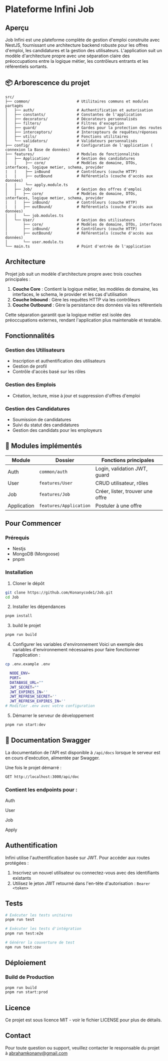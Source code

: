 # Plateforme Infini Job

## Aperçu

Job Infini est une plateforme complète de gestion d'emploi construite avec NestJS, fournissant une architecture backend robuste pour les offres d'emploi, les candidatures et la gestion des utilisateurs. L'application suit un modèle d'architecture propre avec une séparation claire des préoccupations entre la logique métier, les contrôleurs entrants et les référentiels sortants.

## 📦 Arborescence du projet

```
src/
├── common/                     # Utilitaires communs et modules partagés
│   ├── auth/                   # Authentification et autorisation
│   ├── constants/              # Constantes de l'application
│   ├── decorators/             # Décorateurs personnalisés
│   ├── filters/                # Filtres d'exception
│   ├── guard/                  # Gardes pour la protection des routes
│   ├── interceptors/           # Intercepteurs de requêtes/réponses
│   ├── utils/                  # Fonctions utilitaires
│   └── validators/             # Validateurs personnalisés
├── config/                     # Configuration de l'application ( connexion la Base de données)
├── features/                   # Modules de fonctionnalités
│   ├── Application/            # Gestion des candidatures
|   |    ├── core/              # Modèles de domaine, DTOs, interfaces, logique metier, schema, provider
|   |    ├── inBound            # Contrôleurs (couche HTTP)
|   |    ├── outBound           # Référentiels (couche d'accès aux données)
|   |    └── apply.module.ts
│   ├── Job/                    # Gestion des offres d'emploi
│   │   ├── core/               # Modèles de domaine, DTOs, interfaces, logique metier, schema, provider
│   │   ├── inBound/            # Contrôleurs (couche HTTP)
|   |   ├── outBound/           # Référentiels (couche d'accès aux données)
│   │   └── job.modules.ts        
│   └── User/                   # Gestion des utilisateurs
│       ├── core/               # Modèles de domaine, DTOs, interfaces
│       ├── inBound/            # Contrôleurs (couche HTTP)
|       ├── outBound/           # Référentiels (couche d'accès aux données)
│       └── user.module.ts      
└── main.ts                     # Point d'entrée de l'application
```

## Architecture

Projet job suit un modèle d'architecture propre avec trois couches principales :

1. **Couche Core** : Contient la logique métier, les modèles de domaine, les interfaces, le schema, le provider et les cas d'utilisation
2. **Couche Inbound** : Gère les requêtes HTTP via les contrôleurs
3. **Couche Outbound** : Gère la persistance des données via les référentiels

Cette séparation garantit que la logique métier est isolée des préoccupations externes, rendant l'application plus maintenable et testable.

## Fonctionnalités

  ### Gestion des Utilisateurs
  - Inscription et authentification des utilisateurs
  - Gestion de profil
  - Contrôle d'accès basé sur les rôles

  ### Gestion des Emplois
  - Création, lecture, mise à jour et suppression d'offres d'emploi

  ### Gestion des Candidatures
  - Soumission de candidatures
  - Suivi du statut des candidatures
  - Gestion des candidats pour les employeurs

## 🧱 Modules implémentés

| Module      | Dossier                | Fonctions principales            |
| ----------- | ---------------------- | -------------------------------- |
| Auth        | `common/auth`          | Login, validation JWT, guard     |
| User        | `features/User`        | CRUD utilisateur, rôles          |
| Job         | `features/Job`         | Créer, lister, trouver une offre |
| Application | `features/Application` | Postuler à une offre             |


## Pour Commencer

### Prérequis

- Nestjs 
- MongoDB (Mongoose)
- pnpm

### Installation

1. Cloner le dépôt
```bash
git clone https://github.com/Konanycode1/Job.git
cd Job
```

2. Installer les dépendances
```bash
pnpm install
```

3. build le projet
```bash
pnpm run build
```

4. Configurer les variables d'environnement
Voici un exemple des variables d'environnement nécessaires pour faire fonctionner l'application :
```bash
cp .env.example .env

  NODE_ENV=
  PORT=
  DATABASE_URL=""
  JWT_SECRET=""
  JWT_EXPIRES_IN=''
  JWT_REFRESH_SECRET=''
  JWT_REFRESH_EXPIRES_IN=''   
# Modifier .env avec votre configuration
```

5. Démarrer le serveur de développement
```bash
pnpm run start:dev
```


## 📄 Documentation Swagger

La documentation de l'API est disponible à `/api/docs` lorsque le serveur est en cours d'exécution, alimentée par Swagger.

Une fois le projet démarré :

```bash
GET http://localhost:3000/api/doc

```

### Contient les endpoints pour :

Auth

User

Job

Apply


## Authentification

Infini utilise l'authentification basée sur JWT. Pour accéder aux routes protégées :

1. Inscrivez un nouvel utilisateur ou connectez-vous avec des identifiants existants
2. Utilisez le jeton JWT retourné dans l'en-tête d'autorisation : `Bearer <token>`



## Tests

```bash
# Exécuter les tests unitaires
pnpm run test

# Exécuter les tests d'intégration
pnpm run test:e2e

# Générer la couverture de test
npm run test:cov
```

## Déploiement

### Build de Production

```bash
pnpm run build
pnpm run start:prod
```


## Licence

Ce projet est sous licence MIT - voir le fichier LICENSE pour plus de détails.

## Contact

Pour toute question ou support, veuillez contacter le responsable du projet à abrahamkonany@gmail.com